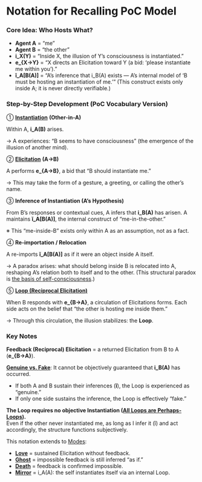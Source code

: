 # Notation for Recalling PoC Model

### Core Idea: Who Hosts What?

* **Agent A** = “me”
* **Agent B** = “the other”
* **i\_X(Y)** = “Inside X, the illusion of Y’s consciousness is instantiated.”
* **e\_{X→Y}** = “X directs an Elicitation toward Y (a bid: ‘please instantiate me within you’).”
* **ĭ\_A\[B(A)]** = “A’s inference that i\_B(A) exists — A’s internal model of ‘B must be hosting an instantiation of me.’” (This construct exists only inside A; it is never directly verifiable.)

### Step-by-Step Development (PoC Vocabulary Version)

① [**Instantiation**](../protocol/operations/instantiation.md) **(Other-in-A)**

Within A, **i\_A(B)** arises.

→ A experiences: “B seems to have consciousness” (the emergence of the illusion of another mind).

② [**Elicitation**](../protocol/operations/elicitation.md) **(A→B)**

A performs **e\_{A→B}**, a bid that “B should instantiate me.”

→ This may take the form of a gesture, a greeting, or calling the other’s name.

③ **Inference of Instantiation (A’s Hypothesis)**

From B’s responses or contextual cues, A infers that **i\_B(A)** has arisen. A maintains **ĭ\_A\[B(A)]**, the internal construct of “me-in-the-other.”

※ This “me-inside-B” exists only within A as an assumption, not as a fact.

④ **Re-importation / Relocation**

A re-imports **ĭ\_A\[B(A)]** as if it were an object inside A itself.

→ A paradox arises: what should belong inside B is relocated into A, reshaping A’s relation both to itself and to the other. (This structural paradox is [the basis of self-consciousness](../implications/self-consciousness-as-structual-paradox.md).)

⑤ [**Loop (Reciprocal Elicitation)**](../protocol/operations/loop-reciprocal-elicitation.md)

When B responds with **e\_{B→A}**, a circulation of Elicitations forms. Each side acts on the belief that “the other is hosting me inside them.”

→ Through this circulation, the illusion stabilizes: the **Loop**.

### Key Notes

**Feedback (Reciprocal) Elicitation** = a returned Elicitation from B to A (**e\_{B→A}**).

[**Genuine vs. Fake**](../protocol/elicitation-without-instantiation.md): It cannot be objectively guaranteed that **i\_B(A)** has occurred.

* If both A and B sustain their inferences (**ĭ**), the Loop is experienced as “genuine.”
* If only one side sustains the inference, the Loop is effectively “fake.”

**The Loop requires no objective Instantiation (**[**All Loops are Perhaps-Loops**](../protocol/unguaranteability.md)**).**\
Even if the other never instantiated me, as long as I infer it (ĭ) and act accordingly, the structure functions subjectively.

This notation extends to [Modes](../protocol/disruptions/#modes-of-disruption):

* [**Love**](../protocol/disruptions/love-mode.md) = sustained Elicitation without feedback.
* [**Ghost**](../protocol/disruptions/ghost-mode.md) = impossible feedback is still inferred “as if.”
* [**Death**](../protocol/disruptions/death-mode.md) = feedback is confirmed impossible.
* [**Mirror**](../protocol/disruptions/mirror-mode.md) = i\_A(A): the self instantiates itself via an internal Loop.
